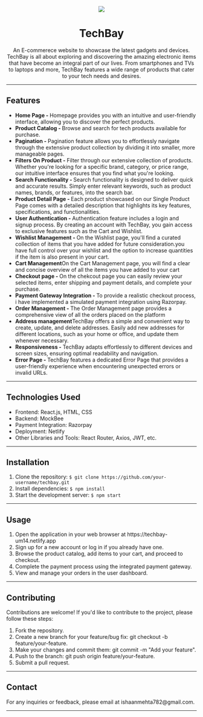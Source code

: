 <p align="center">
<img  src="https://tse3.mm.bing.net/th?id=OIP.VH-BQwstrgYmR6vADnIlFgAAAA&pid=Api&P=0&h=180"/>
</p>
<h1 align="center">TechBay</h1>
<p align="center">An E-commerece website to showcase the latest gadgets and devices. TechBay is all about exploring and discovering the amazing electronic items that have become an integral part of our lives. From smartphones and TVs to laptops and more, TechBay features a wide range of products that cater to your tech needs and desires. </p>
<hr/>
<h2>Features</h2>
<ul>
<li><strong>Home Page - </strong>Homepage provides you with an intuitive and user-friendly interface, allowing you to discover the perfect products.</li>
<li><strong>Product Catalog - </strong>Browse and search for tech products available for purchase.</li>
<li><strong>Pagination - </strong>Pagination feature allows you to effortlessly navigate through the extensive product collection by dividing it into smaller, more manageable pages.</li>
<li><strong>Filters On Product - </strong>Filter through our extensive collection of products. Whether you're looking for a specific brand, category, or price range, our intuitive interface ensures that you find what you're looking.</li>
<li><strong>Search Functionality - </strong>Search functionality is designed to deliver quick and accurate results. Simply enter relevant keywords, such as product names, brands, or features, into the search bar.</li>
<li><strong>Product Detail Page - </strong>Each product showcased on our Single Product Page comes with a detailed description that highlights its key features, specifications, and functionalities.</li>
<li><strong>User Authentication - </strong>Authentication feature includes a login and signup process. By creating an account with TechBay, you gain access to exclusive features such as the Cart and Wishlist.</li>
<li><strong>Wishlist Management - </strong>On the Wishlist page, you'll find a curated collection of items that you have added for future consideration.you have full control over your wishlist and the option to increase quantities if the item is also present in your cart.</li>
<li><strong>Cart Management</strong>On the Cart Management page, you will find a clear and concise overview of all the items you have added to your cart</li>
<li><strong>Checkout page - </strong>On the chekcout page you can easily review your selected items, enter shipping and payment details, and complete your purchase.</li>
<li><strong>Payment Gateway Integration - </strong>To provide a realistic checkout process, i have implemented a simulated payment integration using Razorpay.</li>
<li><strong>Order Management - </strong>The Order Management page provides a comprehensive view of all the orders placed on the platform</li>
<li><strong>Address management</strong>TechBay offers a simple and convenient way to create, update, and delete addresses. Easily add new addresses for different locations, such as your home or office, and update them whenever necessary.</li>
<li><strong>Responsiveness - </strong>TechBay adapts effortlessly to different devices and screen sizes, ensuring optimal readability and navigation.</li>
<li><strong>Error Page - </strong>TechBay features a dedicated Error Page that provides a user-friendly experience when encountering unexpected errors or invalid URLs. </li>  
</ul>

<hr/>
<h2>Technologies Used</h2>
<ul>
<li>Frontend: React.js, HTML, CSS</li>
<li>Backend: MockBee</li>
<li>Payment Integration: Razorpay</li>
<li>Deployment: Netlify</li>
<li>Other Libraries and Tools: React Router, Axios, JWT, etc.</li>
</ul>
<hr/>
<h2>Installation</h2>
<ol>
<li>Clone the repository: <code>$ git clone https://github.com/your-username/techbay.git</code></li>
<li>Install dependencies: <code>$ npm install</code></li>
<li>Start the development server: <code>$ npm start</code></li>
</ol>
<hr/>
<h2>Usage</h2>
<ol>
<li>Open the application in your web browser at https://techbay-um14.netlify.app </li>
<li>Sign up for a new account or log in if you already have one.</li>
<li>Browse the product catalog, add items to your cart, and proceed to checkout.</li>
<li>Complete the payment process using the integrated payment gateway.</li>
<li>View and manage your orders in the user dashboard.</li>
</ol>
<hr/>
<h2>Contributing</h2>
<p>Contributions are welcome! If you'd like to contribute to the project, please follow these steps:</p>
<ol>
<li>Fork the repository.</li>
<li>Create a new branch for your feature/bug fix: git checkout -b feature/your-feature.</li>
<li>Make your changes and commit them: git commit -m "Add your feature".</li>
<li>Push to the branch: git push origin feature/your-feature.</li>
<li>Submit a pull request.</li>
</ol>
<hr/>
<h2>Contact</h2>
<p>For any inquiries or feedback, please email at ishaanmehta782@gmail.com.</p>
<hr/>








